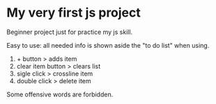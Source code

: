 # My very first js project
Beginner project just for practice my js skill.

Easy to use: all needed info is shown aside the "to do list" when using.

<ol>
<li>+ button > adds item</li>
<li>clear item button > clears list</li>
<li>sigle click > crossline item</li>
<li>double click > delete item</li>
</ol>

Some offensive words are forbidden.
